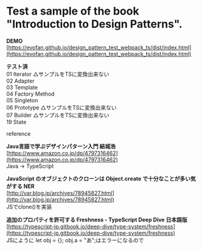 # Test a sample of the book "Introduction to Design Patterns".

**DEMO**  
[https://evofan.github.io/design_pattern_test_webpack_ts/dist/index.html](https://evofan.github.io/design_pattern_test_webpack_ts/dist/index.html)  

**テスト済**  
01 Iterator △サンプルをTSに変換出来ない  
02 Adapter  
03 Template  
04 Factory Method  
05 Singleton  
06 Prototype △サンプルをTSに変換出来ない  
07 Builder △サンプルをTSに変換出来ない  
19 State  

reference  

**Java言語で学ぶデザインパターン入門 結城浩**  
[https://www.amazon.co.jp/dp/4797316462](https://www.amazon.co.jp/dp/4797316462)  
Java -> TypeScript  

**JavaScript のオブジェクトのクローンは Object.create で十分なことが多い気がする NER**  
[http://var.blog.jp/archives/78945827.html](http://var.blog.jp/archives/78945827.html)  
JSでclone()を実装  

**追加のプロパティを許可する Freshness - TypeScript Deep Dive 日本語版**  
[https://typescript-jp.gitbook.io/deep-dive/type-system/freshness](https://typescript-jp.gitbook.io/deep-dive/type-system/freshness)  
JSにように let obj = {}; obj.a = "あ";はエラーになるので  
